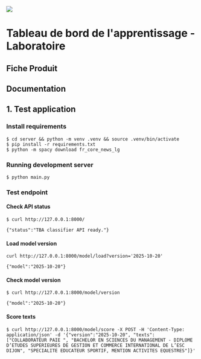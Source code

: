 ![](https://avatars1.githubusercontent.com/u/63645182?s=200&v=4)

# Tableau de bord de l'apprentissage - Laboratoire

## Fiche Produit

## Documentation

## 1. Test application
### Install requirements
```shell
$ cd server && python -m venv .venv && source .venv/bin/activate
$ pip install -r requirements.txt
$ python -m spacy download fr_core_news_lg
```

### Running development server
```shell
$ python main.py
```

### Test endpoint
#### Check API status
```shell
$ curl http://127.0.0.1:8000/

{"status":"TBA classifier API ready."}
```
#### Load model version
```shell
curl http://127.0.0.1:8000/model/load?version='2025-10-20'

{"model":"2025-10-20"}
```

#### Check model version
```shell
$ curl http://127.0.0.1:8000/model/version

{"model":"2025-10-20"}
```

#### Score texts
```shell
$ curl http://127.0.0.1:8000/model/score -X POST -H 'Content-Type: application/json' -d '{"version":"2025-10-20", "texts": ["COLLABORATEUR PAIE ", "BACHELOR EN SCIENCES DU MANAGEMENT - DIPLOME D’ETUDES SUPERIEURES DE GESTION ET COMMERCE INTERNATIONAL DE L’ESC DIJON", "SPECIALITE EDUCATEUR SPORTIF, MENTION ACTIVITES EQUESTRES"]}'